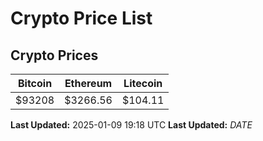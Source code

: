 # Crypto Price List

## Crypto Prices
| Bitcoin | Ethereum | Litecoin |
| ------- | -------- | -------- |
| $93208 | $3266.56 | $104.11 |
**Last Updated:** 2025-01-09 19:18 UTC
**Last Updated:** $DATE$
